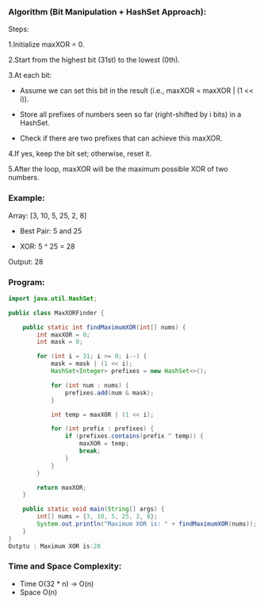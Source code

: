 ### Algorithm (Bit Manipulation + HashSet Approach):
Steps:

1.Initialize maxXOR = 0.

2.Start from the highest bit (31st) to the lowest (0th).

3.At each bit:

* Assume we can set this bit in the result (i.e., maxXOR = maxXOR | (1 << i)).

* Store all prefixes of numbers seen so far (right-shifted by i bits) in a HashSet.

* Check if there are two prefixes that can achieve this maxXOR.

4.If yes, keep the bit set; otherwise, reset it.

5.After the loop, maxXOR will be the maximum possible XOR of two numbers.

### Example:
Array: [3, 10, 5, 25, 2, 8]

* Best Pair: 5 and 25

* XOR: 5 ^ 25 = 28

Output: 28  

### Program:
```Java
import java.util.HashSet;

public class MaxXORFinder {

    public static int findMaximumXOR(int[] nums) {
        int maxXOR = 0;
        int mask = 0;

        for (int i = 31; i >= 0; i--) {
            mask = mask | (1 << i);
            HashSet<Integer> prefixes = new HashSet<>();

            for (int num : nums) {
                prefixes.add(num & mask);
            }

            int temp = maxXOR | (1 << i);

            for (int prefix : prefixes) {
                if (prefixes.contains(prefix ^ temp)) {
                    maxXOR = temp;
                    break;
                }
            }
        }

        return maxXOR;
    }

    public static void main(String[] args) {
        int[] nums = {3, 10, 5, 25, 2, 8};
        System.out.println("Maximum XOR is: " + findMaximumXOR(nums));
    }
}
Outptu : Maximum XOR is:28
```
### Time and Space Complexity:


* Time	O(32 * n) → O(n)
* Space	O(n)

